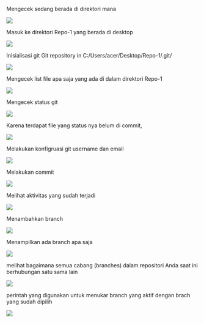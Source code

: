 ﻿Mengecek sedang berada di direktori mana

![](C:\Users\acer\Downloads\praktik-1\Aspose.Words.35a6a73e-548f-461b-b98a-c234cbc18d0b.001.png)

Masuk ke direktori Repo-1 yang berada di desktop 

![](Aspose.Words.35a6a73e-548f-461b-b98a-c234cbc18d0b.002.png)

Inisialisasi git Git repository in C:/Users/acer/Desktop/Repo-1/.git/

![](Aspose.Words.35a6a73e-548f-461b-b98a-c234cbc18d0b.003.png)

Mengecek list file apa saja yang ada di dalam direktori Repo-1

![](Aspose.Words.35a6a73e-548f-461b-b98a-c234cbc18d0b.004.png)

Mengecek status git 

![](Aspose.Words.35a6a73e-548f-461b-b98a-c234cbc18d0b.005.png)

Karena terdapat file yang status nya belum di commit, 

![](Aspose.Words.35a6a73e-548f-461b-b98a-c234cbc18d0b.006.png)

Melakukan konfigruasi git username dan email

![](Aspose.Words.35a6a73e-548f-461b-b98a-c234cbc18d0b.007.png)

Melakukan commit 

![](Aspose.Words.35a6a73e-548f-461b-b98a-c234cbc18d0b.008.png)

Melihat aktivitas yang sudah terjadi 

![](Aspose.Words.35a6a73e-548f-461b-b98a-c234cbc18d0b.009.png)

Menambahkan branch

![](Aspose.Words.35a6a73e-548f-461b-b98a-c234cbc18d0b.010.png)

Menampilkan ada branch apa saja 

![](Aspose.Words.35a6a73e-548f-461b-b98a-c234cbc18d0b.011.png)

melihat bagaimana semua cabang (branches) dalam repositori Anda saat ini berhubungan satu sama lain

![](Aspose.Words.35a6a73e-548f-461b-b98a-c234cbc18d0b.012.png)

perintah yang digunakan untuk menukar branch yang aktif dengan brach yang sudah dipilih

![](Aspose.Words.35a6a73e-548f-461b-b98a-c234cbc18d0b.013.png)




















